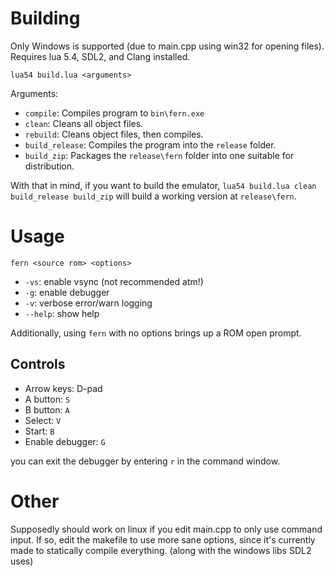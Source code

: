 # Building

Only Windows is supported (due to main.cpp using win32 for opening files).
Requires lua 5.4, SDL2, and Clang installed.

```
lua54 build.lua <arguments>
```

Arguments:
- `compile`: Compiles program to `bin\fern.exe`
- `clean`:  Cleans all object files.
- `rebuild`: Cleans object files, then compiles.
- `build_release`: Compiles the program into the `release` folder.
- `build_zip`: Packages the `release\fern` folder into one suitable for distribution. 

With that in mind, if you want to build the emulator, `lua54 build.lua clean build_release build_zip` will build a working version at `release\fern`.

# Usage

`fern <source rom> <options>`
- `-vs`: enable vsync (not recommended atm!)
- `-g`: enable debugger
- `-v`: verbose error/warn logging
- `--help`: show help

Additionally, using `fern` with no options brings up a ROM open prompt.

## Controls
- Arrow keys: D-pad
- A button: `S`
- B button: `A`
- Select: `V`
- Start: `B`
- Enable debugger: `G`

you can exit the debugger by entering `r` in the command window.

# Other
Supposedly should work on linux if you edit main.cpp to only use command input. If so, edit the makefile to use more sane options, since it's currently made to statically compile everything. (along with the windows libs SDL2 uses)

